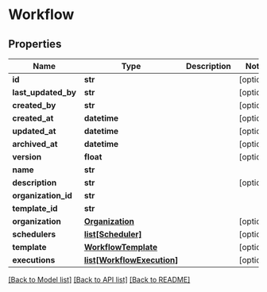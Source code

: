 # Workflow

## Properties
Name | Type | Description | Notes
------------ | ------------- | ------------- | -------------
**id** | **str** |  | [optional] 
**last_updated_by** | **str** |  | [optional] 
**created_by** | **str** |  | [optional] 
**created_at** | **datetime** |  | [optional] 
**updated_at** | **datetime** |  | [optional] 
**archived_at** | **datetime** |  | [optional] 
**version** | **float** |  | [optional] 
**name** | **str** |  | 
**description** | **str** |  | [optional] 
**organization_id** | **str** |  | 
**template_id** | **str** |  | 
**organization** | [**Organization**](Organization.md) |  | [optional] 
**schedulers** | [**list[Scheduler]**](Scheduler.md) |  | [optional] 
**template** | [**WorkflowTemplate**](WorkflowTemplate.md) |  | [optional] 
**executions** | [**list[WorkflowExecution]**](WorkflowExecution.md) |  | [optional] 

[[Back to Model list]](../README.md#documentation-for-models) [[Back to API list]](../README.md#documentation-for-api-endpoints) [[Back to README]](../README.md)

